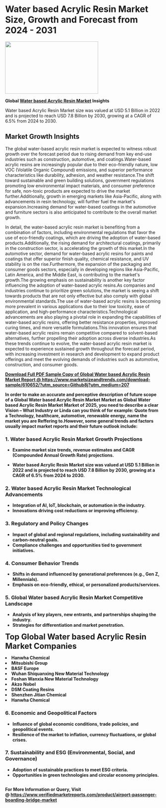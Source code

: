<H1>Water based Acrylic Resin Market Size, Growth and Forecast from 2024 - 2031</H1><img class="aligncenter size-medium wp-image-584254" src="https://thirdeyenews.in/wp-content/uploads/2024/09/Global-Market-Research-300x168.jpeg" alt="" width="300" height="168" /><p><strong>Global&nbsp;<a href="https://www.marketsizeandtrends.com/download-sample/610652/?utm_source=Github8j?utm_medium=207">Water based Acrylic Resin Market</a> Insights</strong></p><p>Water based Acrylic Resin Market size was valued at USD 5.1 Billion in 2022 and is projected to reach USD 7.8 Billion by 2030, growing at a CAGR of 6.5% from 2024 to 2030.</p><p><h2>Market Growth Insights</h2> <p>The global water-based acrylic resin market is expected to witness robust growth over the forecast period due to rising demand from key end-use industries such as construction, automotive, and coatings.Water-based acrylic resins are increasingly popular due to their eco-friendly nature, low VOC (Volatile Organic Compound) emissions, and superior performance characteristics like durability, adhesion, and weather resistance.The shift toward sustainable and green building solutions, government regulations promoting low environmental impact materials, and consumer preference for safe, non-toxic products are expected to drive the market further.Additionally, growth in emerging markets like Asia-Pacific, along with advancements in resin technology, will further fuel the market's expansion.Increasing demand for water-based coatings in the automotive and furniture sectors is also anticipated to contribute to the overall market growth.<strong><a href="#"></a></strong></p> <p>In detail, the water-based acrylic resin market is benefiting from a combination of factors, including environmental regulations that favor the use of eco-friendly coatings, which are driving the adoption of water-based products.Additionally, the rising demand for architectural coatings, primarily in the construction sector, is accelerating the growth of this market.In the automotive sector, demand for water-based acrylic resins for paints and coatings that offer superior finish quality, chemical resistance, and UV stability is on the rise.Furthermore, the expansion of the packaging and consumer goods sectors, especially in developing regions like Asia-Pacific, Latin America, and the Middle East, is contributing to the market's growth.The growing emphasis on sustainability is another key factor influencing the adoption of water-based acrylic resins.As companies and industries continue to prioritize green solutions, the market is seeing a shift towards products that are not only effective but also comply with global environmental standards.The use of water-based acrylic resins is becoming more prevalent in various applications due to their low toxicity, ease of application, and high-performance characteristics.Technological advancements are also playing a pivotal role in expanding the capabilities of water-based acrylic resins, offering better resistance properties, improved curing times, and more versatile formulations.This innovation ensures that water-based acrylic resins remain competitive compared to solvent-based alternatives, further propelling their adoption across diverse industries.As these trends continue to evolve, the water-based acrylic resin market is expected to experience sustained growth throughout the forecast period, with increasing investment in research and development to expand product offerings and meet the evolving demands of industries such as automotive, construction, and consumer goods.<strong><a href="#"></p><p><span class=""><strong>Download Full PDF Sample Copy of Global Water based Acrylic Resin Market Report</strong> @ <a href="https://www.marketsizeandtrends.com/download-sample/610652/?utm_source=Github8j?utm_medium=207" target="_blank">https://www.marketsizeandtrends.com/download-sample/610652/?utm_source=Github8j?utm_medium=207</a></span></p><p>In order to make an accurate and perceptive description of future scope of a Global&nbsp;Water based Acrylic Resin Market Market as Global&nbsp;Water based Acrylic Resin Market Market of 2025, you need to describe a clear Vision &ndash; What Industry or Linda can you think of for example: Quote from a Technology, healthcare, automotive, renewable energy, name the market you are Reffering to.However, some general trends and factors usually impact market reports and their future outlook include:</p><h3>1.&nbsp;<strong>Water based Acrylic Resin Market Growth Projections</strong></h3><ul><li>Examine market size trends, revenue estimates and CAGR (Compounded Annual Growth Rate) projections.</li><li><p>Water based Acrylic Resin Market size was valued at USD 5.1 Billion in 2022 and is projected to reach USD 7.8 Billion by 2030, growing at a CAGR of 6.5% from 2024 to 2030.</p></li></ul><h3>2.&nbsp;<strong>Water based Acrylic Resin Market Technological Advancements</strong></h3><ul><li>Integration of AI, IoT, blockchain, or automation in the industry.</li><li>Innovations driving cost reductions or improving efficiency.</li></ul><h3>3.&nbsp;<strong>Regulatory and Policy Changes</strong></h3><ul><li>Impact of global and regional regulations, including sustainability and carbon-neutral goals.</li><li>Compliance challenges and opportunities tied to government initiatives.</li></ul><h3>4.&nbsp;<strong>Consumer Behavior Trends</strong></h3><ul><li>Shifts in demand influenced by generational preferences (e.g., Gen Z, Millennials).</li><li>Emphasis on eco-friendly, ethical, or personalized products/services.</li></ul><h3>5.&nbsp;<strong>Global Water based Acrylic Resin Market Competitive Landscape</strong></h3><ul><li>Analysis of key players, new entrants, and partnerships shaping the industry.</li><li>Strategies for differentiation and market penetration.</li></ul><p data-pm-slice="1 1 []"><span style="color: inherit; font-family: inherit; font-size: 25px;">Top Global Water based Acrylic Resin Market Companies</span></p><div class="" data-test-id=""><p><li>Hanwha Chemical</li><li> Mitsubishi Group</li><li> BASF Europe</li><li> Wuhan Shiquanxing New Material Technology</li><li> Foshan Wanxia New Material Technology</li><li> Akzo Nobel</li><li> DSM Coating Resins</li><li> Shenzhen Jitian Chemical</li><li> Hanwha Chemical</li></p></div><h3>6.&nbsp;<strong>Economic and Geopolitical Factors</strong></h3><ul><li>Influence of global economic conditions, trade policies, and geopolitical events.</li><li>Resilience of the market to inflation, currency fluctuations, or global crises.</li></ul><h3>7.&nbsp;<strong>Sustainability and ESG (Environmental, Social, and Governance)</strong></h3><ul><li>Adoption of sustainable practices to meet ESG criteria.</li><li>Opportunities in green technologies and circular economy principles.</li></ul><h2><strong style="font-size: 14px;">For More Information or Query, Visit @&nbsp;</strong><a style="background-color: #ffffff; font-size: 14px;" href="https://www.marketsizeandtrends.com/report/water-based-acrylic-resin-market/" target="_blank">https://www.verifiedmarketreports.com/product/airport-passenger-boarding-bridge-market</a></h2>